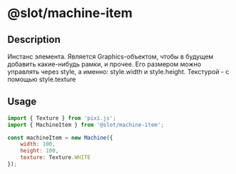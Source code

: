 # @slot/machine-item

## Description

Инстанс элемента. Является Graphics-объектом, чтобы в будущем добавить какие-нибудь рамки, и прочее.
Его размером можно управлять через style, а именно: style.width и style.height. 
Текстурой - с помощью style.texture

## Usage

```js
import { Texture } from 'pixi.js';
import { MachineItem } from '@slot/machine-item';

const machineItem = new Machine({
	width: 100,
	height: 100,
	texture: Texture.WHITE
});
```